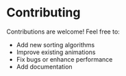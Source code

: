 # Contributing

Contributions are welcome! Feel free to:

- Add new sorting algorithms
- Improve existing animations
- Fix bugs or enhance performance
- Add documentation
